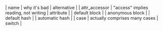 | name | why it's bad | alternative |
| attr_accessor | "access" implies reading, not writing | attribute |
| default block |   | anonymous block |
| default hash |    | automatic hash |
| case |  actually comprises many cases | switch |



